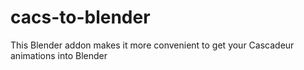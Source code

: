# cacs-to-blender
This Blender addon makes it more convenient to get your Cascadeur animations into Blender
